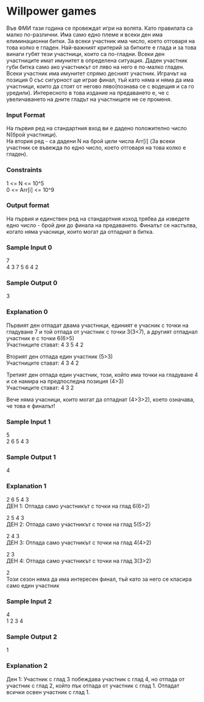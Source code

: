 # Willpower games

Във ФМИ тази година се провеждат игри на волята. Като правилата са малко по-различни. Има само едно племе и всеки ден има елиминационни битки. За всеки участник има число, което отговаря на това колко е гладен. Най-важният критерий за битките е глада и за това винаги губят тези участници, които са по-гладни. Всеки ден участниците имат имунитет в определена ситуация. Даден участник губи битка само ако участникът от ляво на него е по-малко гладен. Всеки участник има имунитет спрямо десният участник. Играчът на позиция 0 със сигурност ще играе финал, тъй като няма и няма да има участници, които да стоят от негово ляво(познава се с водещия и са го уредили). Интересното в това издание на предаването е, че с увеличаването на дните гладът на участниците не се променя.

### Input Format

На първия ред на стандартния вход ви е дадено положително число N(брой участници). <br>
На втория ред - са дадени N на брой цели числа Arr[i] (За всеки участник се въвежда по едно число, което отговаря на това колко е гладен).

### Constraints

1 <= N <= 10^5 <br>
0 <= Arr[i] <= 10^9

### Output format

На първия и единствен ред на стандартния изход трябва да изведете едно число - брой дни до финала на предаването. Финалът се настъпва, когато няма учасници, които могат да отпаднат в битка.

### Sample Input 0

7 <br>
4 3 7 5 6 4 2 

### Sample Output 0

3

### Explanation 0

Първият ден отпадат двама участници, единият е учасник с точки на гладуване 7 и той отпада от участник с точки 3(3<7), а другият отпаднал участник е с точки 6(6>5) <br>
Участниците стават: 4 3 5 4 2

Вторият ден отпада един участник (5>3) <br>
Участниците стават: 4 3 4 2

Третият ден отпада един участник, този, който има точки на гладуване 4 и се намира на предпоследна позиция (4>3) <br>
Участниците стават: 4 3 2

Вече няма учасници, които могат да отпаднат (4>3>2), което означава, че това е финалът!

### Sample Input 1

5 <br>
2 6 5 4 3

### Sample Output 1

4

### Explanation 1

2 6 5 4 3 <br>
ДЕН 1: Отпада само участникът с точки на глад 6(6>2) 

2 5 4 3 <br>
ДЕН 2: Отпада само участникът с точки на глад 5(5>2) 

2 4 3 <br>
ДЕН 3: Отпада само участникът с точки на глад 4(4>2) 

2 3 <br>
ДЕН 4: Отпада само участникът с точки на глад 3(3>2) 

2 <br>
Този сезон няма да има интересен финал, тъй като за него се класира само един участник

### Sample Input 2

4 <br>
1 2 3 4

### Sample Output 2

1

### Explanation 2

Ден 1: Участник с глад 3 побеждава участник с глад 4, но отпада от участник с глад 2, който пък отпада от участник с глад 1. Отпадат всички освен участник с глад 1.
